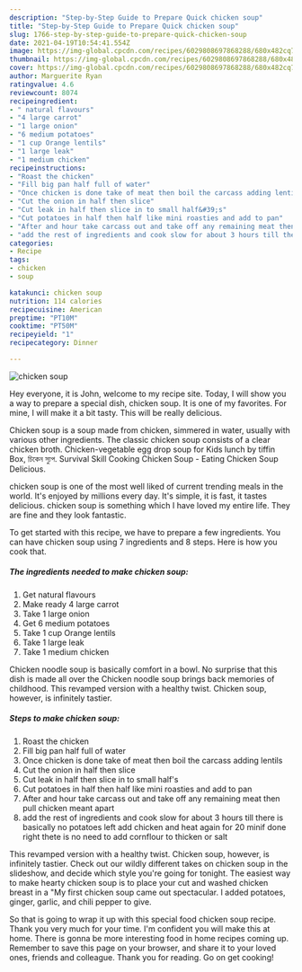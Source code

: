 ```yaml
---
description: "Step-by-Step Guide to Prepare Quick chicken soup"
title: "Step-by-Step Guide to Prepare Quick chicken soup"
slug: 1766-step-by-step-guide-to-prepare-quick-chicken-soup
date: 2021-04-19T10:54:41.554Z
image: https://img-global.cpcdn.com/recipes/6029808697868288/680x482cq70/chicken-soup-recipe-main-photo.jpg
thumbnail: https://img-global.cpcdn.com/recipes/6029808697868288/680x482cq70/chicken-soup-recipe-main-photo.jpg
cover: https://img-global.cpcdn.com/recipes/6029808697868288/680x482cq70/chicken-soup-recipe-main-photo.jpg
author: Marguerite Ryan
ratingvalue: 4.6
reviewcount: 8074
recipeingredient:
- " natural flavours"
- "4 large carrot"
- "1 large onion"
- "6 medium potatoes"
- "1 cup Orange lentils"
- "1 large leak"
- "1 medium chicken"
recipeinstructions:
- "Roast the chicken"
- "Fill big pan half full of water"
- "Once chicken is done take of meat then boil the carcass adding lentils"
- "Cut the onion in half then slice"
- "Cut leak in half then slice in to small half&#39;s"
- "Cut potatoes in half then half like mini roasties and add to pan"
- "After and hour take carcass out and take off any remaining meat then pull chicken meant apart"
- "add the rest of ingredients and cook slow for about 3 hours till there is basically no potatoes left add chicken and heat again for 20 minif done right thete is no need to add cornflour to thicken or salt"
categories:
- Recipe
tags:
- chicken
- soup

katakunci: chicken soup 
nutrition: 114 calories
recipecuisine: American
preptime: "PT10M"
cooktime: "PT50M"
recipeyield: "1"
recipecategory: Dinner

---
```



![chicken soup](https://img-global.cpcdn.com/recipes/6029808697868288/680x482cq70/chicken-soup-recipe-main-photo.jpg)

Hey everyone, it is John, welcome to my recipe site. Today, I will show you a way to prepare a special dish, chicken soup. It is one of my favorites. For mine, I will make it a bit tasty. This will be really delicious.

Chicken soup is a soup made from chicken, simmered in water, usually with various other ingredients. The classic chicken soup consists of a clear chicken broth. Chicken-vegetable egg drop soup for Kids lunch by tiffin Box, চিকেন স্যুপ. Survival Skill Cooking Chicken Soup - Eating Chicken Soup Delicious.

chicken soup is one of the most well liked of current trending meals in the world. It's enjoyed by millions every day. It's simple, it is fast, it tastes delicious. chicken soup is something which I have loved my entire life. They are fine and they look fantastic.


To get started with this recipe, we have to prepare a few ingredients. You can have chicken soup using 7 ingredients and 8 steps. Here is how you cook that.

<!--inarticleads1-->

##### The ingredients needed to make chicken soup:

1. Get  natural flavours
1. Make ready 4 large carrot
1. Take 1 large onion
1. Get 6 medium potatoes
1. Take 1 cup Orange lentils
1. Take 1 large leak
1. Take 1 medium chicken


Chicken noodle soup is basically comfort in a bowl. No surprise that this dish is made all over the Chicken noodle soup brings back memories of childhood. This revamped version with a healthy twist. Chicken soup, however, is infinitely tastier. 

<!--inarticleads2-->

##### Steps to make chicken soup:

1. Roast the chicken
1. Fill big pan half full of water
1. Once chicken is done take of meat then boil the carcass adding lentils
1. Cut the onion in half then slice
1. Cut leak in half then slice in to small half&#39;s
1. Cut potatoes in half then half like mini roasties and add to pan
1. After and hour take carcass out and take off any remaining meat then pull chicken meant apart
1. add the rest of ingredients and cook slow for about 3 hours till there is basically no potatoes left add chicken and heat again for 20 minif done right thete is no need to add cornflour to thicken or salt


This revamped version with a healthy twist. Chicken soup, however, is infinitely tastier. Check out our wildly different takes on chicken soup in the slideshow, and decide which style you&#39;re going for tonight. The easiest way to make hearty chicken soup is to place your cut and washed chicken breast in a &#34;My first chicken soup came out spectacular. I added potatoes, ginger, garlic, and chili pepper to give. 

So that is going to wrap it up with this special food chicken soup recipe. Thank you very much for your time. I'm confident you will make this at home. There is gonna be more interesting food in home recipes coming up. Remember to save this page on your browser, and share it to your loved ones, friends and colleague. Thank you for reading. Go on get cooking!
